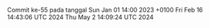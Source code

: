 Commit ke-55 pada tanggal Sun Jan 01 14:00 2023 +0100
Fri Feb 16 14:43:06 UTC 2024
Thu May  2 14:09:24 UTC 2024
